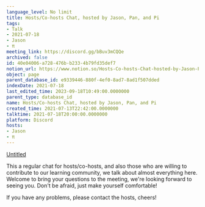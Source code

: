 ```yaml
---
language_level: No limit
title: Hosts/Co-hosts Chat, hosted by Jason, Pan, and Pi
tags:
- Talk
- 2021-07-18
- Jason
- π
meeting_link: https://discord.gg/bBuv3mCQQe
archived: false
id: 40e04006-a728-476b-b233-4b79fd35def7
notion_url: https://www.notion.so/Hosts-Co-hosts-Chat-hosted-by-Jason-Pan-and-Pi-40e04006a728476bb2334b79fd35def7
object: page
parent_database_id: e9339446-880f-4ef0-8ad7-8ad1f507dded
indexDate: 2021-07-18
last_edited_time: 2023-09-18T10:49:00.0000000
parent_type: database_id
name: Hosts/Co-hosts Chat, hosted by Jason, Pan, and Pi
created_time: 2021-07-13T22:42:00.0000000
talktime: 2021-07-18T20:00:00.0000000
platform: Discord
hosts:
- Jason
- π
---
```




[Untitled](https://www.notion.so/d637a27eb33f44cbb92a56c3359cc567)   



This a regular chat for hosts/co-hosts, and also those who are willing to contribute to our learning community, we talk about almost everything here. Welcome to bring your questions to the meeting, we're looking forward to seeing you. Don't be afraid, just make yourself comfortable!

If you have any problems, please contact the hosts, cheers!



